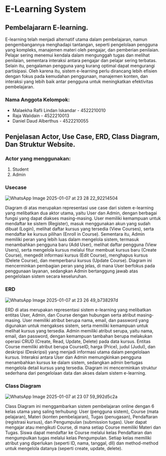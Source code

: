 # E-Learning System
## Pembelajararn E-learning.
E-learning telah menjadi alternatif utama dalam pembelajaran, namun pengembangannya menghadapi tantangan, seperti pengelolaan pengguna yang kompleks, manajemen materi oleh pengajar, dan pemberian penilaian. Pelajar sering menemui kendala dalam mengunggah tugas dan melihat penilaian, sementara interaksi antara pengajar dan pelajar sering terbatas. Selain itu, pengalaman pengguna yang kurang optimal dapat mengurangi partisipasi. Oleh karena itu, sistem e-learning perlu dirancang lebih efisien dengan fokus pada kemudahan penggunaan, manajemen konten, dan interaksi yang lebih baik antar pengguna untuk meningkatkan efektivitas pembelajaran.

### Nama Anggota Kelompok:

- Malaekha Rafli Lindan Iskandar - 4522210010
- Raja Walidain - 4522210013
- Daniel Daud Alberthus - 4522210055

## Penjelasan Actor, Use Case, ERD, Class Diagram, Dan Struktur Website. 

### Actor yang menggunakan:
1. Student
2. Admin


### Usecase
![WhatsApp Image 2025-01-07 at 23 28 22_92214504](https://github.com/user-attachments/assets/881fb0a6-7a75-4697-8d6a-71c47ed8a449)

Diagram di atas merupakan representasi use case dari sistem e-learning yang melibatkan dua aktor utama, yaitu User dan Admin, dengan berbagai fungsi yang dapat diakses masing-masing. User memiliki kemampuan untuk mendaftar ke sistem (Register), masuk menggunakan akun yang sudah dibuat (Login), melihat daftar kursus yang tersedia (View Courses), serta mendaftar ke kursus pilihan (Enroll in Course). Sementara itu, Admin memiliki peran yang lebih luas dalam mengelola sistem, termasuk menambahkan pengguna baru (Add User), melihat daftar pengguna (View Users), serta mengelola kursus melalui fitur membuat kursus baru (Create Course), mengedit informasi kursus (Edit Course), menghapus kursus (Delete Course), dan memperbarui kursus (Update Course). Diagram ini mencerminkan pembagian peran yang jelas, di mana User berfokus pada penggunaan layanan, sedangkan Admin bertanggung jawab atas pengelolaan sistem secara keseluruhan.

### ERD
![WhatsApp Image 2025-01-07 at 23 26 49_b738297d](https://github.com/user-attachments/assets/0ddd7c47-eedf-44e8-9251-86714ba95e52)

ERD di atas merupakan representasi sistem e-learning yang melibatkan entitas User, Admin, dan Course dengan hubungan serta atribut masing-masing. User memiliki atribut berupa nama, email, dan password yang digunakan untuk mengakses sistem, serta memiliki kemampuan untuk melihat kursus yang tersedia. Admin memiliki atribut serupa, yaitu nama, email, dan password, dengan kemampuan tambahan berupa melakukan operasi CRUD (Create, Read, Update, Delete) pada data kursus. Entitas Course memiliki atribut berupa CourseID, harga (Price), judul (Judul), dan deskripsi (Deskripsi) yang menjadi informasi utama dalam pengelolaan kursus. Interaksi antara User dan Admin memungkinkan pengguna menambahkan kursus ke dalam sistem, sedangkan admin bertugas mengelola detail kursus yang tersedia. Diagram ini mencerminkan struktur sederhana dari pengelolaan data dan akses dalam sistem e-learning.


### Class Diagram
![WhatsApp Image 2025-01-07 at 23 07 59_992d5c2a](https://github.com/user-attachments/assets/6e48f966-1dd6-4678-a8f9-42ce770d8bca)

Class Diagram ini menggambarkan sistem pembelajaran online dengan 6 kelas utama yang saling terhubung: User (pengguna sistem), Course (mata pelajaran), Materi (konten pembelajaran), Tugas (penugasan), Pendaftaran (registrasi kursus), dan Pengumpulan (submission tugas). User dapat mengajar atau mengikuti Course, di mana setiap Course memiliki Materi dan Tugas. Siswa dapat mendaftar ke Course melalui kelas Pendaftaran dan mengumpulkan tugas melalui kelas Pengumpulan. Setiap kelas memiliki atribut yang diperlukan (seperti ID, nama, tanggal, dll) dan method-method untuk mengelola datanya (seperti create, update, delete).
